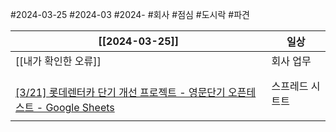 #2024-03-25
#2024-03
#2024- 
#회사 
#점심 
#도시락
#파견 


| [[2024-03-25]]                                                                                                                                                      | 일상       |
| ------------------------------------------------------------------------------------------------------------------------------------------------------------------- | -------- |
| [[내가 확인한 오류]]                                                                                                                                                       | 회사 업무    |
| <br>[[3/21] 롯데렌터카 단기 개선 프로젝트 - 영문단기 오픈테스트 - Google Sheets](https://docs.google.com/spreadsheets/d/1_3dU4C7LKvMTObFoFklxITFnAtChD9O7nYUhu8AjSiU/edit#gid=1547851345) | 스프레드 시트트 |
|                                                                                                                                                                     |          |

